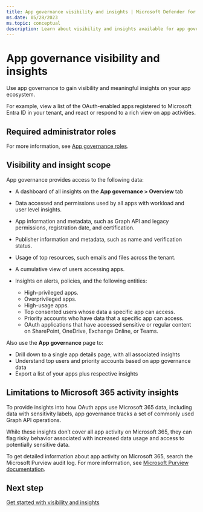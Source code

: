 ```yaml
---
title: App governance visibility and insights | Microsoft Defender for Cloud Apps
ms.date: 05/28/2023
ms.topic: conceptual
description: Learn about visibility and insights available for app governance with Microsoft Defender for Cloud Apps in Microsoft 365 Defender.
---
```


# App governance visibility and insights

Use app governance to gain visibility and meaningful insights on your app ecosystem.

For example, view a list of the OAuth-enabled apps registered to Microsoft Entra ID in your tenant, and react or respond to a rich view on app activities.

## Required administrator roles

For more information, see [App governance roles](app-governance-get-started.md#roles).

## Visibility and insight scope

App governance provides access to the following data:

- A dashboard of all insights on the **App governance > Overview** tab

- Data accessed and permissions used by all apps with workload and user level insights.

- App information and metadata, such as Graph API and legacy permissions, registration date, and certification.

- Publisher information and metadata, such as name and verification status.

- Usage of top resources, such emails and files across the tenant.

- A cumulative view of users accessing apps.

- Insights on alerts, policies, and the following entities:

  - High-privileged apps.
  - Overprivileged apps.
  - High-usage apps.
  - Top consented users whose data a specific app can access.
  - Priority accounts who have data that a specific app can access.
  - OAuth applications that have accessed sensitive or regular content on SharePoint, OneDrive, Exchange Online, or Teams.

Also use the **App governance** page to:

- Drill down to a single app details page, with all associated insights
- Understand top users and priority accounts based on app governance data
- Export a list of your apps plus respective insights

## Limitations to Microsoft 365 activity insights

To provide insights into how OAuth apps use Microsoft 365 data, including data with sensitivity labels, app governance tracks a set of commonly used Graph API operations. 

While these insights don’t cover all app activity on Microsoft 365, they can flag risky behavior associated with increased data usage and access to potentially sensitive data.

To get detailed information about app activity on Microsoft 365, search the Microsoft Purview audit log. For more information, see [Microsoft Purview documentation](/microsoft-365/compliance/audit-log-search).

## Next step

[Get started with visibility and insights](app-governance-visibility-insights-get-started.md)
